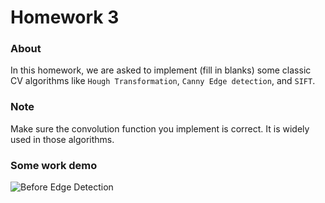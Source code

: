 # Homework 3
### About
In this homework, we are asked to implement (fill in blanks) some classic CV algorithms like `Hough Transformation`, `Canny Edge detection`, 
and `SIFT`.

### Note
Make sure the convolution function you implement is correct. It is widely used in those algorithms.

### Some work demo
![Before Edge Detection](https://github.com/TaikiShuttle/ECE4880J/blob/main/hw3/smartfalcon_denoised.jpg)
